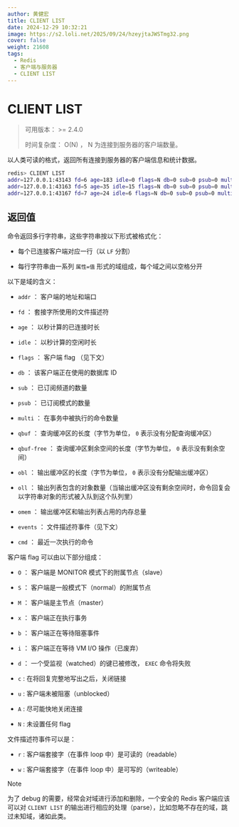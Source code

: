 ```yaml
---
author: 黄健宏
title: CLIENT LIST
date: 2024-12-29 10:32:21
image: https://s2.loli.net/2025/09/24/hzeyjtaJWSTmg32.png
cover: false
weight: 21608
tags:
  - Redis
  - 客户端与服务器
  - CLIENT LIST
---
```


# CLIENT LIST

> 可用版本： >= 2.4.0
> 
> 时间复杂度： O(N) ， N 为连接到服务器的客户端数量。

以人类可读的格式，返回所有连接到服务器的客户端信息和统计数据。

```bash
redis> CLIENT LIST
addr=127.0.0.1:43143 fd=6 age=183 idle=0 flags=N db=0 sub=0 psub=0 multi=-1 qbuf=0 qbuf-free=32768 obl=0 oll=0 omem=0 events=r cmd=client
addr=127.0.0.1:43163 fd=5 age=35 idle=15 flags=N db=0 sub=0 psub=0 multi=-1 qbuf=0 qbuf-free=0 obl=0 oll=0 omem=0 events=r cmd=ping
addr=127.0.0.1:43167 fd=7 age=24 idle=6 flags=N db=0 sub=0 psub=0 multi=-1 qbuf=0 qbuf-free=0 obl=0 oll=0 omem=0 events=r cmd=get
```

## 返回值

命令返回多行字符串，这些字符串按以下形式被格式化：

- 每个已连接客户端对应一行（以 `LF` 分割）
    
- 每行字符串由一系列 `属性=值` 形式的域组成，每个域之间以空格分开
    

以下是域的含义：

- `addr` ： 客户端的地址和端口
    
- `fd` ： 套接字所使用的文件描述符
    
- `age` ： 以秒计算的已连接时长
    
- `idle` ： 以秒计算的空闲时长
    
- `flags` ： 客户端 flag （见下文）
    
- `db` ： 该客户端正在使用的数据库 ID
    
- `sub` ： 已订阅频道的数量
    
- `psub` ： 已订阅模式的数量
    
- `multi` ： 在事务中被执行的命令数量
    
- `qbuf` ： 查询缓冲区的长度（字节为单位， `0` 表示没有分配查询缓冲区）
    
- `qbuf-free` ： 查询缓冲区剩余空间的长度（字节为单位， `0` 表示没有剩余空间）
    
- `obl` ： 输出缓冲区的长度（字节为单位， `0` 表示没有分配输出缓冲区）
    
- `oll` ： 输出列表包含的对象数量（当输出缓冲区没有剩余空间时，命令回复会以字符串对象的形式被入队到这个队列里）
    
- `omem` ： 输出缓冲区和输出列表占用的内存总量
    
- `events` ： 文件描述符事件（见下文）
    
- `cmd` ： 最近一次执行的命令
    

客户端 flag 可以由以下部分组成：

- `O` ： 客户端是 MONITOR 模式下的附属节点（slave）
    
- `S` ： 客户端是一般模式下（normal）的附属节点
    
- `M` ： 客户端是主节点（master）
    
- `x` ： 客户端正在执行事务
    
- `b` ： 客户端正在等待阻塞事件
    
- `i` ： 客户端正在等待 VM I/O 操作（已废弃）
    
- `d` ： 一个受监视（watched）的键已被修改， `EXEC` 命令将失败
    
- `c` : 在将回复完整地写出之后，关闭链接
    
- `u` : 客户端未被阻塞（unblocked）
    
- `A` : 尽可能快地关闭连接
    
- `N` : 未设置任何 flag
    

文件描述符事件可以是：

- `r` : 客户端套接字（在事件 loop 中）是可读的（readable）
    
- `w` : 客户端套接字（在事件 loop 中）是可写的（writeable）
    

Note

为了 debug 的需要，经常会对域进行添加和删除，一个安全的 Redis 客户端应该可以对 `CLIENT LIST` 的输出进行相应的处理（parse），比如忽略不存在的域，跳过未知域，诸如此类。